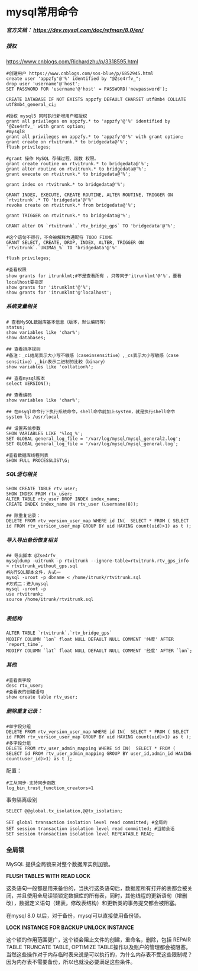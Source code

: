 # mysql常用命令

##### 官方文档： https://dev.mysql.com/doc/refman/8.0/en/ 



##### 授权

 https://www.cnblogs.com/Richardzhu/p/3318595.html 

```mysql
#创建用户 https://www.cnblogs.com/sos-blue/p/6852945.html
create user 'appzfy'@'%' identified by "@Zse4rfv_";
drop user 'username'@'host';
SET PASSWORD FOR 'username'@'host' = PASSWORD('newpassword');

CREATE DATABASE IF NOT EXISTS appzfy DEFAULT CHARSET utf8mb4 COLLATE utf8mb4_general_ci;

#授权 mysql5 同时执行新增用户和授权
grant all privileges on appzfy.* to 'appzfy'@'%' identified by '@Zse4rfv_' with grant option;
#mysql8
grant all privileges on appzfy.* to 'appzfy'@'%' with grant option;
grant create on rtvitrunk.* to bridgedata@'%';
flush privileges;

#grant 操作 MySQL 存储过程、函数 权限。
grant create routine on rtvitrunk.* to bridgedata@'%';
grant alter routine on rtvitrunk.* to bridgedata@'%';
grant execute on rtvitrunk.* to bridgedata@'%';

grant index on rtvitrunk.* to bridgedata@'%';

GRANT INDEX, EXECUTE, CREATE ROUTINE, ALTER ROUTINE, TRIGGER ON `rtvitrunk`.* TO 'bridgedata'@'%'
revoke create on rtvitrunk.* from bridgedata@'%';

grant TRIGGER on rtvitrunk.* to bridgedata@'%';

GRANT alter ON `rtvitrunk`.`rtv_bridge_gps` TO 'bridgedata'@'%';

#这个语句不得行，不会被解释为通配符 TODO FIXME
GRANT SELECT, CREATE, DROP, INDEX, ALTER, TRIGGER ON `rtvitrunk`.`UNIMAS_%` TO 'bridgedata'@'%'

flush privileges;

#查看权限
show grants for itrunklmt;#不是查看所有 ，只等同于'itrunklmt'@'%'，要看localhost要指定
show grants for 'itrunklmt'@'%';
show grants for 'itrunklmt'@'localhost';
```

##### 系统变量相关

```mysql
# 查看MySQL数据库基本信息（版本，默认编码等）
status;
show variables like 'char%';
show databases;

## 查看排序规则
#备注：_ci结尾表示大小写不敏感（caseinsensitive）,_cs表示大小写敏感（case sensitive）,_bin表示二进制的比较（binary）
show variables like 'collation%';

## 查看mysql版本
select VERSION();

## 查看编码
show variables like 'char%';

## 在msyql命令行下执行系统命令，shell命令前加上system，就是执行shell命令
system ls /usr/local

## 设置系统参数
SHOW VARIABLES LIKE '%log_%';
SET GLOBAL general_log_file = '/var/log/mysql/mysql_general2.log';
SET GLOBAL general_log_file = '/var/log/mysql/mysql_general.log';

#查看数据库线程列表
SHOW FULL PROCESSLIST\G;
```

##### SQL语句相关

```mysql
SHOW CREATE TABLE rtv_user;
SHOW INDEX FROM rtv_user;
ALTER TABLE rtv_user DROP INDEX index_name;
CREATE INDEX index_name ON rtv_user (username(8));

## 除重复记录：
DELETE FROM rtv_version_user_map WHERE id IN(  SELECT * FROM ( SELECT id FROM rtv_version_user_map GROUP BY uid HAVING count(uid)>1) as t );
```

##### 导入导出备份恢复相关

```mysql
## 导出脚本 @Zse4rfv_
mysqldump -uitrunk -p rtvitrunk --ignore-table=rtvitrunk.rtv_gps_info > rtvitrunk_without_gps.sql
#执行SQL脚本文件，方式一
mysql -uroot -p dbname < /home/itrunk/rtvitrunk.sql
#方式二：进入mysql
mysql -uroot -p
use rtvitrunk;
source /home/itrunk/rtvitrunk.sql


```

##### 表结构

```mysql
ALTER TABLE `rtvitrunk`.`rtv_bridge_gps` 
MODIFY COLUMN `lon` float NULL DEFAULT NULL COMMENT '纬度' AFTER `report_time`,
MODIFY COLUMN `lat` float NULL DEFAULT NULL COMMENT '经度' AFTER `lon`;
```

##### 其他

```mysql
#查看表字段
desc rtv_user;
#查看表的创建语句
show create table rtv_user;
```

##### 删除重复记录：

```mysql
#单字段分组
DELETE FROM rtv_version_user_map WHERE id IN(  SELECT * FROM ( SELECT id FROM rtv_version_user_map GROUP BY uid HAVING count(uid)>1) as t );
#多字段分组
DELETE FROM rtv_user_admin_mapping WHERE id IN(  SELECT * FROM ( SELECT id FROM rtv_user_admin_mapping GROUP BY user_id,admin_id HAVING count(user_id)>1) as t );
```

配置：

```shell
#主从同步-支持同步函数
log_bin_trust_function_creators=1
```

事务隔离级别

```mysql
SELECT @@global.tx_isolation,@@tx_isolation;

SET global transaction isolation level read committed; #全局的
SET session transaction isolation level read committed; #当前会话
SET session transaction isolation level REPEATABLE READ;
```

### 全局锁

MySQL 提供全局锁来对整个数据库实例加锁。

**FLUSH TABLES WITH READ LOCK** 

这条语句一般都是用来备份的，当执行这条语句后，数据库所有打开的表都会被关闭，并且使用全局读锁锁定数据库的所有表，同时，其他线程的更新语句（增删改），数据定义语句（建表，修改表结构）和更新类的事务提交都会被阻塞。

在mysql 8.0 以后，对于备份，mysql可以直接使用备份锁。

**LOCK INSTANCE FOR BACKUP UNLOCK INSTANCE**

这个锁的作用范围更广，这个锁会阻止文件的创建，重命名，删除，包括 REPAIR TABLE TRUNCATE TABLE, OPTIMIZE TABLE操作以及账户的管理都会被阻塞。当然这些操作对于内存临时表来说是可以执行的，为什么内存表不受这些限制呢？因为内存表不需要备份，所以也就没必要满足这些条件。

